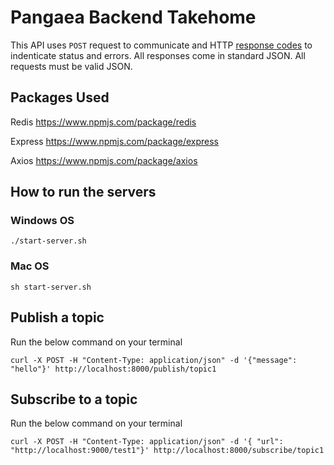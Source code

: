 # Pangaea Backend Takehome


This API uses `POST` request to communicate and HTTP [response codes](https://en.wikipedia.org/wiki/List_of_HTTP_status_codes) to indenticate status and errors. All responses come in standard JSON. All requests must be valid JSON.

## Packages Used

Redis https://www.npmjs.com/package/redis

Express https://www.npmjs.com/package/express

Axios https://www.npmjs.com/package/axios


## How to run the servers

### Windows OS
```
./start-server.sh 
```


### Mac OS
```
sh start-server.sh
```


## Publish a topic
Run the below command on your terminal
```terminal
curl -X POST -H "Content-Type: application/json" -d '{"message": "hello"}' http://localhost:8000/publish/topic1
```


## Subscribe to a topic
Run the below command on your terminal
```terminal
curl -X POST -H "Content-Type: application/json" -d '{ "url": "http://localhost:9000/test1"}' http://localhost:8000/subscribe/topic1
```

